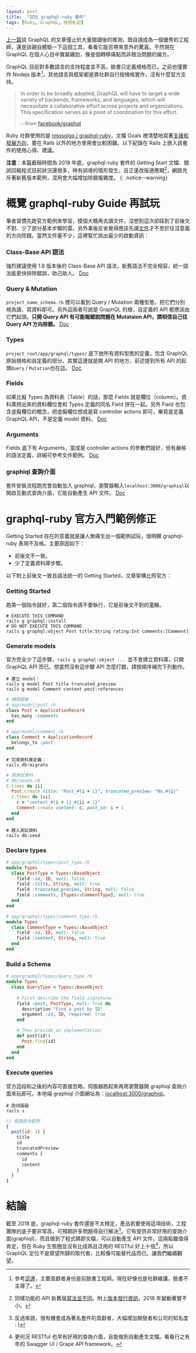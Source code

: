 ```yaml
---
layout: post
title:  "試玩 graphql-ruby 套件"
tags: [Ruby, GraphQL, 技術札記]
---
```


[上一篇](https://erictyl.github.io/2018/11/11/GraphlQL_is_not_super.html)談 GraphQL 的文章僅止於大量閱讀後的推測，既自詡成為一個優秀的工程師，還是該親自體驗一下這個工具，看看它能否帶來意外的驚喜。不然現在 GraphQL 在個人心目中實屬雞肋，像是個轉移痛點而非根治問題的偏方。

GraphQL 目前對多數語言的支持程度並不高，臉書只定義規格而已，之前也僅實作 Nodejs 版本[^2]，其他語言與框架都是靠社群自行按規格實作，沒有什麼官方支持。

> In order to be broadly adopted, GraphQL will have to target a wide variety of backends, frameworks, and languages, which will necessitate a collaborative effort across projects and organizations. This specification serves as a point of coordination for this effort.
> 
> --from [facebook/graphql](https://github.com/facebook/graphql#overview)

Ruby 社群使用的是 [rmosolgo / graphql-ruby](https://github.com/rmosolgo/graphql-ruby)，文檔 Goals 裡清楚地寫著[支援和發展方向](https://github.com/rmosolgo/graphql-ruby#goals)，要在 Rails 以外的地方使用會比較困難。以下紀錄在 Rails 上嵌入該套件的使用心得、建議。

**注意**：本篇截稿時間為 2018 年底，graphql-ruby 套件的 Getting Start 文檔、錯誤回報程式目前狀況還很多，時有誤導的情形發生，且正逢改版適應期[^4]，網路充斥著新舊版本範例，混用會大幅增加除錯複雜度。 
{: .notice--warning}

# 概覽 graphql-ruby Guide 再試玩
筆者習慣先跑官方範例來學習，摸個大概再去讀文件，沒想到這次卻踩到了前後文不對、少了部分基本步驟的雷。另外事後反省覺得應該先讀[文件](http://graphql-ruby.org/guides)才不至於往沒意義的方向除錯。當然文件量不少，這裡幫忙挑出最少的啟動資訊：

### Class-Base API 語法
強烈建議使用 1.8 版本後的 Class-Base API 語法，新舊語法不完全相容，統一語法能更快排除錯誤，助己助人。 [Doc](http://graphql-ruby.org/schema/class_based_api.html)

### Query & Mutation
`project_name_schema.rb` 裡可以看到 Query / Mutation 兩種型態，把它們分別視為讀、寫資料即可。另外這兩者可說是 GraphQL 的根，自定義的 API 都應該由它們起頭。**只開 Query API 有可能報錯說問題在 Mutataion API，請相信自己往 Query API 方向除錯。** [Doc](http://graphql-ruby.org/schema/root_types.html)

### Types
`project_root/app/graphql/types/` 底下放所有資料型態的定義，包含 GraphQL 原始規格和自定義的部分。其實這邊就是開 API 的地方，前述提到所有 API 的起頭`Query` / `Mutation`也在這。 [Doc](http://graphql-ruby.org/guides#type-definitions-guides)

### Fields
如果比擬 Types 為資料表（Table）的話，那麼 Fields 就是欄位（column）。資料庫撈出來的資料欄位會和 Types 定義的同名 Field 拼在一起。另外 Field 也包含虛擬欄位的概念，把虛擬欄位想成是寫 controller actions 即可，畢竟是定義 GraphQL API，不是定義 model 資料。 [Doc](http://graphql-ruby.org/fields/introduction.html)

### Arguments
Fields 底下有 Arguments，當成是 controller actions 的參數們就好，但有嚴格的語法定義，詳細可參考文件範例。 [Doc](http://graphql-ruby.org/fields/arguments.html)

### graphiql 查詢介面
套件安裝流程跑完會自動加入 graphiql，瀏覽器輸入`localhost:3000/graphiql`以開啟互動式查詢介面，它能自動產生 API 文件。 [Doc](https://github.com/graphql/graphiql)

# graphql-ruby 官方入門範例修正
Getting Started 存在的意義就是讓人無痛生出一個範例試玩，很明顯 graphql-ruby 表現不及格。主要原因如下：

* 前後文不一致。
* 少了定義資料庫步驟。

以下附上前後文一致且語法統一的 Getting Started，文章架構比照官方：

### Getting Started
跑第一個指令就好，第二個指令請不要執行，它是前後文不對的濫觴。

```
# EXECUTE THIS COMMAND
rails g graphql:install
# DO NOT EXECUTE THIS COMMAND
rails g graphql:object Post title:String rating:Int comments:[Comment]
```

### Generate models
官方完全少了這步驟，`rails g graphql:object ... `並不會建立資料庫，只開 GraphQL API 而已。想當然沒有這步驟 API 怎麼打錯，請按順序補完下列動作。

```shell
# 建立 model：
rails g model Post title truncated_preview
rails g model Comment content post:references
```

```ruby
# 補齊關聯：
# app/model/post.rb
class Post < ApplicationRecord
  has_many :comments
end

# app/model/comment.rb
class Comment < ApplicationRecord
  belongs_to :post
end
```

```shell
# 完成資料庫定義：
rails db:migrate
```

```ruby
# 寫測試資料：
# db/seeds.rb
5.times do |i|
  Post.create title: "Post_#{i + 1}", truncated_preview: "No.#{i}"
  2.times do |ii|
    c = "content_#{i + 1}_#{ii + 1}"
    Comment.create content: c, post_id: i + 1
  end
end

```

```shell
# 餵入測試資料
rails db:seed
```

### Declare types
```ruby
# app/graphql/types/post_type.rb
module Types
  class PostType < Types::BaseObject
    field :id, ID, null: false
    field :title, String, null: true
    field :truncated_preview, String, null: false
    field :comments, [Types::CommentType], null: true
  end
end

# app/graphql/types/comment_type.rb
module Types
  class CommentType < Types::BaseObject
    field :id, ID, null: false
    field :content, String, null: true
  end
end
```

### Build a Schema
```ruby
# app/graphql/types/query_type.rb
module Types
  class QueryType < Types::BaseObject
  
    # First describe the field signature:
    field :post, PostType, null: true do
      description "Find a post by ID"
      argument :id, ID, required: true
    end

    # Then provide an implementation:
    def post(id:)
      Post.find(id)
    end
  end
end
```

### Execute queries
官方這段和之後的內容可直接忽略，伺服器跑起來再用瀏覽器開 graphiql 查詢介面來玩即可。本地端 graphiql 介面網址為：[localhost:3000/graphiql](http://localhost:3000/graphiql)。

```shell
# 跑伺服器
rails s
```

```javascript
// 查詢指令範例
{
  post(id: 1) {
    title
    id
    truncatedPreview
    comments {
      id
      content
    }
  }
}
```

# 結論
截至 2018 底，graphql-ruby 套件還是不太穩定，產品若要使用這項技術，工程團隊的底子要非常高，可預期許多問題得自行解決[^7]。它有提供非常好用的查詢介面(graphiql)，而且做到了程式碼即文檔，可以自動產生 API 文件。這兩點雖值得肯定，但在 Ruby 生態圈並沒有比成熟且泛用的 RESTful 好上十倍[^8]，所以 GraphQL 定位不是眾望所歸的取代者，比較像可能替代品而已。讓我們繼續觀望。


[^2]: 參考[這邊](https://github.com/graphql/graphql-js/graphs/contributors)，主要貢獻者身份是前臉書工程師。現在好像也是社群維護，臉書不主導了。
[^4]: 同樣功能的 API 新舊版[寫法並不同](https://github.com/rmosolgo/graphql-ruby/wiki/How-To:-Use-prepare-to-modify-or-validate-arguments-or-inputs)。附上[版本發行資訊](https://rubygems.org/gems/graphql/versions)，2018 年變動著實不小。
[^7]: 反過來說，很有機會成為著名套件的貢獻者，大幅增加開發者和公司的知名度 : )
[^8]: 更何況 RESTful 也早有好用的查詢介面，且能做到自動產生文檔。看看行之有年的 Swagger UI / Grape API framework。